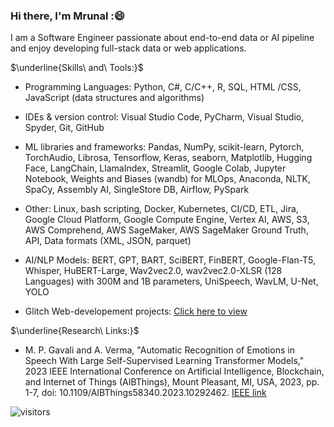 ### Hi there, I'm Mrunal :😄

I am a Software Engineer passionate about end-to-end data or AI pipeline and enjoy developing full-stack data or web applications.  

$\underline{Skills\ and\ Tools:}$ 

- Programming Languages: Python, C#, C/C++, R, SQL, HTML /CSS, JavaScript (data structures and algorithms)
- IDEs & version control: Visual Studio Code, PyCharm, Visual Studio,  Spyder, Git, GitHub
- ML libraries and frameworks: Pandas, NumPy, scikit-learn, Pytorch, TorchAudio, Librosa, Tensorflow, Keras, seaborn, Matplotlib, Hugging Face, LangChain, LlamaIndex, Streamlit, Google Colab, Jupyter Notebook, Weights and Biases (wandb) for MLOps, Anaconda, NLTK, SpaCy, Assembly AI, SingleStore DB, Airflow, PySpark
- Other: Linux, bash scripting, Docker, Kubernetes, CI/CD, ETL, Jira, Google Cloud Platform, Google Compute Engine, Vertex AI, AWS, S3, AWS Comprehend, AWS SageMaker, AWS SageMaker Ground Truth, API, Data formats (XML, JSON, parquet)
- AI/NLP Models: BERT, GPT, BART, SciBERT, FinBERT, Google-Flan-T5, Whisper, HuBERT-Large, Wav2vec2.0, wav2vec2.0-XLSR (128 Languages) with 300M and 1B parameters, UniSpeech, WavLM, U-Net, YOLO



- Glitch Web-developement projects: [Click here to view](https://glitch.com/@mrunalgavali.927)

$\underline{Research\ Links:}$ 

<!-- M. P. Gavali and A. Verma, "Automatic Recognition of Emotions in Speech With Large Self-Supervised Learning Transformer Models," IEEE International Conference on Artificial Intelligence, Blockchain, and Internet of Things (AIBThings), Sep 16-17, 2023, Michigan, USA. --> 

- M. P. Gavali and A. Verma, "Automatic Recognition of Emotions in Speech With Large Self-Supervised Learning Transformer Models," 2023 IEEE International Conference on Artificial Intelligence, Blockchain, and Internet of Things (AIBThings), Mount Pleasant, MI, USA, 2023, pp. 1-7, doi: 10.1109/AIBThings58340.2023.10292462. [IEEE link](https://ieeexplore.ieee.org/document/10292462)

<!--

Big Data on Contract Interpretation: https://papers.ssrn.com/sol3/papers.cfm?abstract_id=4465559


## <img height="40" src="https://raw.githubusercontent.com/innng/innng/master/assets/kyubey.gif"/> Welcome to my github profile

<div align="center">
<img src="https://github.com/raghavk16/raghavk16/blob/master/octo.gif" alt="GitHub Logo" width="150" height="150" />
</div> 
-->

<!--
**Mrunal-G/Mrunal-G** is a ✨ _special_ ✨ repository because its `README.md` (this file) appears on your GitHub profile.

Here are some ideas to get you started:

- 🔭 I’m currently working on ...
- 🌱 I’m currently learning ...
- 👯 I’m looking to collaborate on ...
- 🤔 I’m looking for help with ...
- 💬 Ask me about ...
- 📫 How to reach me: ...
- 😄 Pronouns: ...
- ⚡ Fun fact: ...




github-readme-stats-tau-dusky.vercel.app


![Mrunal's github stats](https://github-readme-stats-tau-dusky.vercel.app/api?username=Mrunal-G&show_icons=true&hide_border=true)
<br /> 

-->


<!-- 


- SQL: https://sqlbolt.com/  

--> 

![visitors](https://visitor-badge.laobi.icu/badge?page_id=Mrunal-G.Mrunal-G)  

